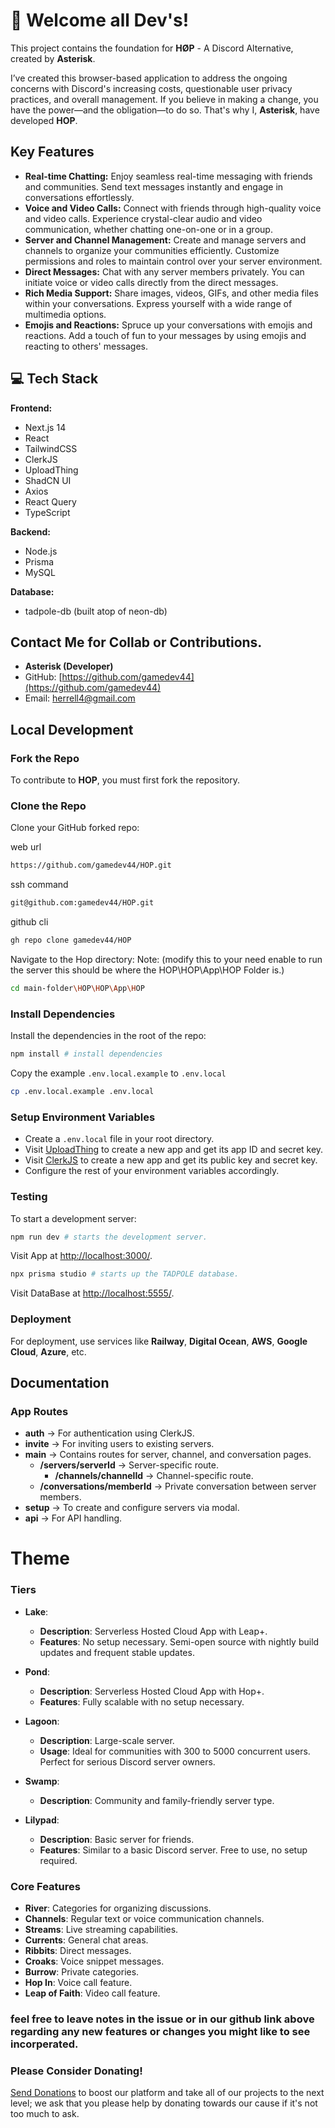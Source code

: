 # 👋 Welcome all Dev's!
This project contains the foundation for **HØP** - A Discord Alternative, created by **Asterisk**.

I’ve created this browser-based application to address the ongoing concerns with Discord's increasing costs, questionable user privacy practices, and overall management. If you believe in making a change, you have the power—and the obligation—to do so. That's why I, **Asterisk**, have developed **HOP**.

## Key Features

- **Real-time Chatting:** Enjoy seamless real-time messaging with friends and communities. Send text messages instantly and engage in conversations effortlessly.
- **Voice and Video Calls:** Connect with friends through high-quality voice and video calls. Experience crystal-clear audio and video communication, whether chatting one-on-one or in a group.
- **Server and Channel Management:** Create and manage servers and channels to organize your communities efficiently. Customize permissions and roles to maintain control over your server environment.
- **Direct Messages:** Chat with any server members privately. You can initiate voice or video calls directly from the direct messages.
- **Rich Media Support:** Share images, videos, GIFs, and other media files within your conversations. Express yourself with a wide range of multimedia options.
- **Emojis and Reactions:** Spruce up your conversations with emojis and reactions. Add a touch of fun to your messages by using emojis and reacting to others' messages.

## 💻 Tech Stack

**Frontend:**

- Next.js 14
- React
- TailwindCSS
- ClerkJS
- UploadThing
- ShadCN UI
- Axios
- React Query
- TypeScript

**Backend:**

- Node.js
- Prisma
- MySQL

**Database:**
- tadpole-db (built atop of neon-db)

## Contact Me for Collab or Contributions.
- **Asterisk (Developer)**
- GitHub: [https://github.com/gamedev44](https://github.com/gamedev44)
- Email: [herrell4@gmail.com](mailto:herrell4@gmail.com)

## Local Development

### Fork the Repo

To contribute to **HOP**, you must first fork the repository.

### Clone the Repo

Clone your GitHub forked repo:

web url
```sh
https://github.com/gamedev44/HOP.git
```

ssh command
```sh
git@github.com:gamedev44/HOP.git
```

github cli
```bash
gh repo clone gamedev44/HOP
```

Navigate to the Hop directory: Note: (modify this to your need enable to run the server this should be where the HOP\HOP\App\HOP Folder is.)

```sh
cd main-folder\HOP\HOP\App\HOP 
```

### Install Dependencies

Install the dependencies in the root of the repo:

```sh
npm install # install dependencies
```

Copy the example `.env.local.example` to `.env.local`

```sh
cp .env.local.example .env.local
```

### Setup Environment Variables

- Create a `.env.local` file in your root directory.
- Visit [UploadThing](https://uploadthing.com/dashboard) to create a new app and get its app ID and secret key.
- Visit [ClerkJS](https://clerk.com/docs/references/javascript/overview) to create a new app and get its public key and secret key.
- Configure the rest of your environment variables accordingly.

### Testing

To start a development server:

```sh
npm run dev # starts the development server.
```

Visit App at [http://localhost:3000/](http://localhost:3000/).

```sh
npx prisma studio # starts up the TADPOLE database.
```

Visit DataBase at [http://localhost:5555/](http://localhost:5555/).

### Deployment

For deployment, use services like **Railway**, **Digital Ocean**, **AWS**, **Google Cloud**, **Azure**, etc.

## Documentation

### App Routes

- **auth** -> For authentication using ClerkJS.
- **invite** -> For inviting users to existing servers.
- **main** -> Contains routes for server, channel, and conversation pages.
  - **/servers/serverId** -> Server-specific route.
    - **/channels/channelId** -> Channel-specific route.
  - **/conversations/memberId** -> Private conversation between server members.
- **setup** -> To create and configure servers via modal.
- **api** -> For API handling.


# Theme

### **Tiers**

- **Lake**: 
  - **Description**: Serverless Hosted Cloud App with Leap+.
  - **Features**: No setup necessary. Semi-open source with nightly build updates and frequent stable updates.

- **Pond**:
  - **Description**: Serverless Hosted Cloud App with Hop+.
  - **Features**: Fully scalable with no setup necessary.

- **Lagoon**: 
  - **Description**: Large-scale server.
  - **Usage**: Ideal for communities with 300 to 5000 concurrent users. Perfect for serious Discord server owners.

- **Swamp**:
  - **Description**: Community and family-friendly server type.
  
- **Lilypad**:
  - **Description**: Basic server for friends.
  - **Features**: Similar to a basic Discord server. Free to use, no setup required.

### **Core Features**

- **River**: Categories for organizing discussions.
- **Channels**: Regular text or voice communication channels.
- **Streams**: Live streaming capabilities.
- **Currents**: General chat areas.
- **Ribbits**: Direct messages.
- **Croaks**: Voice snippet messages.
- **Burrow**: Private categories.
- **Hop In**: Voice call feature.
- **Leap of Faith**: Video call feature.

### feel free to leave notes in the issue or in our github link above regarding any new features or changes you might like to see incorperated.

### Please Consider Donating!
[Send Donations](https://www.patreon.com/iu_pgd/membership) to boost our platform and take all of our projects to the next level; we ask that you please help by donating towards our cause if it's not too much to ask.

